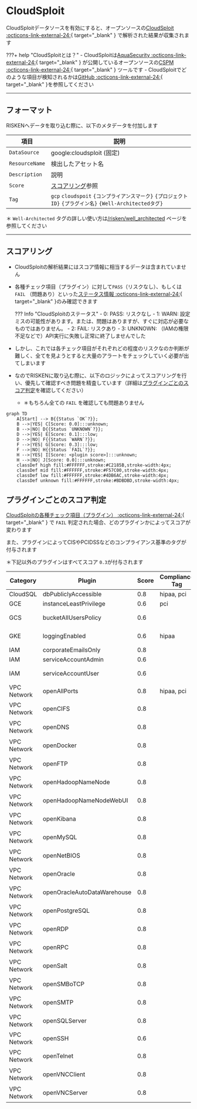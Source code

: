 # CloudSploit


CloudSploitデータソースを有効にすると、オープンソースの[CloudSploit :octicons-link-external-24:](https://github.com/aquasecurity/cloudsploit){ target="_blank" } で解析された結果が収集されます

???+ help "CloudSploitとは？"
    - CloudSploitは[AquaSecurity :octicons-link-external-24:](https://www.aquasec.com/){ target="_blank" } が公開しているオープンソースの[CSPM :octicons-link-external-24:](https://www.checkpoint.com/cyber-hub/cloud-security/what-is-cspm-cloud-security-posture-management/){ target="_blank" } ツールです
    - CloudSploitでどのような項目が検知されるかは[GitHub :octicons-link-external-24:](https://github.com/aquasecurity/cloudsploit/tree/master/plugins/google){ target="_blank" }を参照してください

---

## フォーマット

RISKENへデータを取り込む際に、以下のメタデータを付加します

| 項目            | 説明                                                       |
| -------------- | --------------------------------------------------------- |
| `DataSource`   | google:cloudsploit (固定)                                  |
| `ResourceName` | 検出したアセット名                                           |
| `Description`  | 説明                                                       |
| `Score`        | [スコアリング](/google/cloudsploit#_2)参照                   |
| `Tag`          | `gcp` `cloudspoit` `{コンプライアンスマーク}` `{プロジェクトID}` `{プラグイン名}` `{Well-Architectedタグ}` |

＊ `Well-Architected` タグの詳しい使い方は[/risken/well_architected](/risken/well_architected/) ページを参照してください

---

## スコアリング

- CloudSploitの解析結果にはスコア情報に相当するデータは含まれていません
- 各種チェック項目（プラグイン）に対して`PASS`（リスクなし）、もしくは `FAIL` （問題あり）といった[ステータス情報 :octicons-link-external-24:](https://github.com/aquasecurity/cloudsploit/blob/master/docs/writing-plugins.md#result-codes){ target="_blank" }のみ確認できます

    ??? Info "CloudSploitのステータス"
        - 0: PASS: リスクなし
        - 1: WARN: 設定ミスの可能性があります。または、問題はありますが、すぐに対応が必要なものではありません。
        - 2: FAIL: リスクあり
        - 3: UNKNOWN: （IAMの権限不足などで）API実行に失敗し正常に終了しませんでした

- しかし、これでは各チェック項目がそれぞれどの程度のリスクなのか判断が難しく、全てを見ようとすると大量のアラートをチェックしていく必要が出てしまいます
- なのでRISKENに取り込む際に、以下のロジックによってスコアリングを行い、優先して確認すべき問題を精査しています（詳細は[プラグインごとのスコア判定](/google/cloudsploit/#_3)を確認してください）
    - ＊もちろん全ての `FAIL` を確認しても問題ありません

```mermaid
graph TD
    A[Start] --> B{{Status `OK`?}};
    B -->|YES| C[Score: 0.0]:::unknown;
    B -->|NO| D{{Status `UNKNOWN`?}};
    D -->|YES| E[Score: 0.1]:::low;
    D -->|NO| F{{Status `WARN`?}};
    F -->|YES| G[Score: 0.3]:::low;
    F -->|NO| H{{Status `FAIL`?}};
    H -->|YES| I[Score: <plugin score>]:::unknown;
    H -->|NO| J[Score: 0.0]:::unknown;
    classDef high fill:#FFFFFF,stroke:#C2185B,stroke-width:4px;
    classDef mid fill:#FFFFFF,stroke:#F57C00,stroke-width:4px;
    classDef low fill:#FFFFFF,stroke:#4DB6AC,stroke-width:4px;
    classDef unknown fill:#FFFFFF,stroke:#BDBDBD,stroke-width:4px;
```

## プラグインごとのスコア判定

[CloudSploitの各種チェック項目（プラグイン） :octicons-link-external-24:](https://github.com/aquasecurity/cloudsploit/tree/master/plugins/google){ target="_blank" } で `FAIL` 判定された場合、どのプラグインかによってスコアが変わります

また、プラグインによってCISやPCIDSSなどのコンプライアンス基準のタグが付与されます

＊下記以外のプラグインはすべてスコア `0.3`が付与されます

|Category|Plugin|Score|Compliance Tag|memo|
|---|---|---|---|---|
|CloudSQL|dbPubliclyAccessible|0.8|hipaa, pci||
|GCE|instanceLeastPrivilege|0.6|pci||
|GCS|bucketAllUsersPolicy|0.6||2021/08/04更新|
|GKE|loggingEnabled|0.6|hipaa|2021/06/17更新|
|IAM|corporateEmailsOnly|0.8|||
|IAM|serviceAccountAdmin|0.6|||
|IAM|serviceAccountUser|0.6||2021/06/17更新|
|VPC Network|openAllPorts|0.8|hipaa, pci||
|VPC Network|openCIFS|0.8||2021/06/17更新|
|VPC Network|openDNS|0.8||2021/06/17更新|
|VPC Network|openDocker|0.8||2021/06/17更新|
|VPC Network|openFTP|0.8||2021/06/17更新|
|VPC Network|openHadoopNameNode|0.8||2021/06/17更新|
|VPC Network|openHadoopNameNodeWebUI|0.8||2021/06/17更新|
|VPC Network|openKibana|0.8||2021/06/17更新|
|VPC Network|openMySQL|0.8||2021/06/17更新|
|VPC Network|openNetBIOS|0.8||2021/06/17更新|
|VPC Network|openOracle|0.8||2021/06/17更新|
|VPC Network|openOracleAutoDataWarehouse|0.8||2021/06/17更新|
|VPC Network|openPostgreSQL|0.8||2021/06/17更新|
|VPC Network|openRDP|0.8||2021/06/17更新|
|VPC Network|openRPC|0.8||2021/06/17更新|
|VPC Network|openSalt|0.8||2021/06/17更新|
|VPC Network|openSMBoTCP|0.8||2021/06/17更新|
|VPC Network|openSMTP|0.8||2021/06/17更新|
|VPC Network|openSQLServer|0.8||2021/06/17更新|
|VPC Network|openSSH|0.6|||
|VPC Network|openTelnet|0.8||2021/06/17更新|
|VPC Network|openVNCClient|0.8||2021/06/17更新|
|VPC Network|openVNCServer|0.8||2021/06/17更新|
